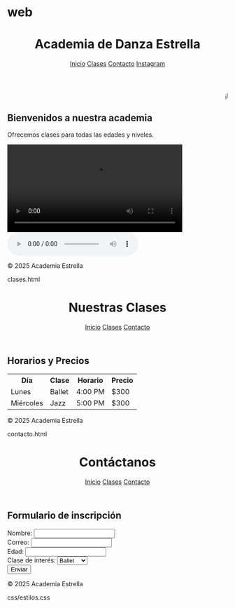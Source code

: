 # web
<!DOCTYPE html>
<html lang="es">
<head>
  <meta charset="UTF-8">
  <title>Academia de Danza Estrella</title>
  <link rel="stylesheet" href="css/estilos.css">
</head>
<body>
  <header>
    <h1>Academia de Danza Estrella</h1>
    <nav>
      <a href="index.html">Inicio</a>
      <a href="clases.html">Clases</a>
      <a href="contacto.html">Contacto</a>
      <a href="https://www.instagram.com" target="_blank">Instagram</a>
    </nav>
  </header>

  <marquee>¡Inscripciones Abiertas Todo el Año!</marquee>

  <main>
    <h2>Bienvenidos a nuestra academia</h2>
    <p>Ofrecemos clases para todas las edades y niveles.</p>
    <video src="media/video.mp4" controls width="400"></video>
    <audio src="media/musica.mp3" controls></audio>
  </main>

  <footer>
    <p>&copy; 2025 Academia Estrella</p>
  </footer>
</body>
</html>

clases.html

<!DOCTYPE html>
<html lang="es">
<head>
  <meta charset="UTF-8">
  <title>Nuestras Clases</title>
  <link rel="stylesheet" href="css/estilos.css">
</head>
<body>
  <header>
    <h1>Nuestras Clases</h1>
    <nav>
      <a href="index.html">Inicio</a>
      <a href="clases.html">Clases</a>
      <a href="contacto.html">Contacto</a>
    </nav>
  </header>

  <main>
    <h2>Horarios y Precios</h2>
    <table>
      <tr><th>Día</th><th>Clase</th><th>Horario</th><th>Precio</th></tr>
      <tr><td>Lunes</td><td>Ballet</td><td>4:00 PM</td><td>$300</td></tr>
      <tr><td>Miércoles</td><td>Jazz</td><td>5:00 PM</td><td>$300</td></tr>
    </table>
  </main>

  <footer>
    <p>&copy; 2025 Academia Estrella</p>
  </footer>
</body>
</html>

contacto.html

<!DOCTYPE html>
<html lang="es">
<head>
  <meta charset="UTF-8">
  <title>Contacto</title>
  <link rel="stylesheet" href="css/estilos.css">
</head>
<body>
  <header>
    <h1>Contáctanos</h1>
    <nav>
      <a href="index.html">Inicio</a>
      <a href="clases.html">Clases</a>
      <a href="contacto.html">Contacto</a>
    </nav>
  </header>

  <main>
    <h2>Formulario de inscripción</h2>
    <form>
      <label>Nombre: <input type="text" name="nombre"></label><br>
      <label>Correo: <input type="email" name="correo"></label><br>
      <label>Edad: <input type="number" name="edad"></label><br>
      <label>Clase de interés:
        <select>
          <option>Ballet</option>
          <option>Jazz</option>
          <option>Hip-hop</option>
        </select>
      </label><br>
      <input type="submit" value="Enviar">
    </form>
  </main>

  <footer>
    <p>&copy; 2025 Academia Estrella</p>
  </footer>
</body>
</html>

css/estilos.css
